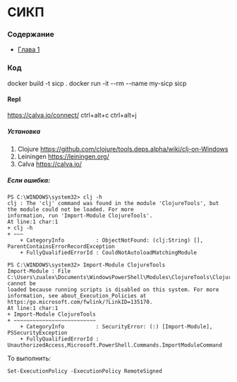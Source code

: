 # СИКП


### Содержание

- [Глава 1](doc/exercise/README.md)

### Код

docker build -t sicp .
docker run -it --rm --name my-sicp sicp

#### Repl
https://calva.io/connect/
ctrl+alt+c ctrl+alt+j

##### Установка
1. Clojure https://github.com/clojure/tools.deps.alpha/wiki/clj-on-Windows
2. Leiningen https://leiningen.org/
3. Calva https://calva.io/

##### Если ошибка:
```
PS C:\WINDOWS\system32> clj -h
clj : The 'clj' command was found in the module 'ClojureTools', but the module could not be loaded. For more
information, run 'Import-Module ClojureTools'.
At line:1 char:1
+ clj -h
+ ~~~
    + CategoryInfo          : ObjectNotFound: (clj:String) [], ParentContainsErrorRecordException
    + FullyQualifiedErrorId : CouldNotAutoloadMatchingModule

PS C:\WINDOWS\system32> Import-Module ClojureTools
Import-Module : File C:\Users\zualex\Documents\WindowsPowerShell\Modules\ClojureTools\ClojureTools.psm1 cannot be
loaded because running scripts is disabled on this system. For more information, see about_Execution_Policies at
https:/go.microsoft.com/fwlink/?LinkID=135170.
At line:1 char:1
+ Import-Module ClojureTools
+ ~~~~~~~~~~~~~~~~~~~~~~~~~~
    + CategoryInfo          : SecurityError: (:) [Import-Module], PSSecurityException
    + FullyQualifiedErrorId : UnauthorizedAccess,Microsoft.PowerShell.Commands.ImportModuleCommand
```

То выполнить:
```
Set-ExecutionPolicy -ExecutionPolicy RemoteSigned
```